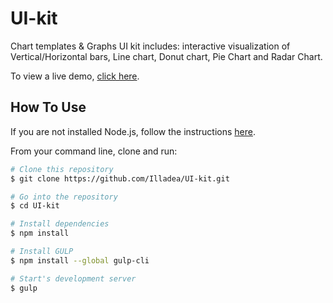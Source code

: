 # UI-kit
Chart templates & Graphs UI kit includes: interactive visualization of Vertical/Horizontal bars, Line chart, Donut chart, Pie Chart and Radar Chart. 

To view a live demo, [click here](https://sinicynapolina.ru/ui-kit/).

## How To Use
If you are not installed Node.js, follow the instructions [here](https://nodejs.org/en/).

From your command line, clone and run:

```bash
# Clone this repository
$ git clone https://github.com/Illadea/UI-kit.git

# Go into the repository
$ cd UI-kit

# Install dependencies
$ npm install

# Install GULP
$ npm install --global gulp-cli

# Start's development server
$ gulp
```